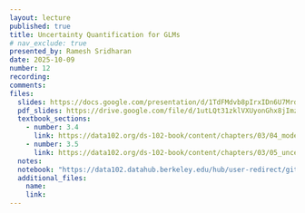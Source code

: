 ```yaml
---
layout: lecture
published: true
title: Uncertainty Quantification for GLMs
# nav_exclude: true
presented_by: Ramesh Sridharan
date: 2025-10-09
number: 12
recording: 
comments:
files:
  slides: https://docs.google.com/presentation/d/1TdFMdvb8pIrxIDn6U7Mrd4jWU5lsH3sPUjvyOFaGhlo/edit?usp=sharing
  pdf_slides: https://drive.google.com/file/d/1utLQt31zklVXUyonGhx8jImzSw8JRWr5/view?usp=drive_link
  textbook_sections:
    - number: 3.4
      link: https://data102.org/ds-102-book/content/chapters/03/04_model_checking.html
    - number: 3.5
      link: https://data102.org/ds-102-book/content/chapters/03/05_uncertainty_quantification.html
  notes:
  notebook: "https://data102.datahub.berkeley.edu/hub/user-redirect/git-pull?repo=https%3A%2F%2Fgithub.com%2Fds-102%2Ffa25-materials&urlpath=lab%2Ftree%2Ffa25-materials%2Flecture%2Flecture12%2Fglms_ppc_v2.ipynb&branch=main"
  additional_files:
    name:
    link:
---
```

